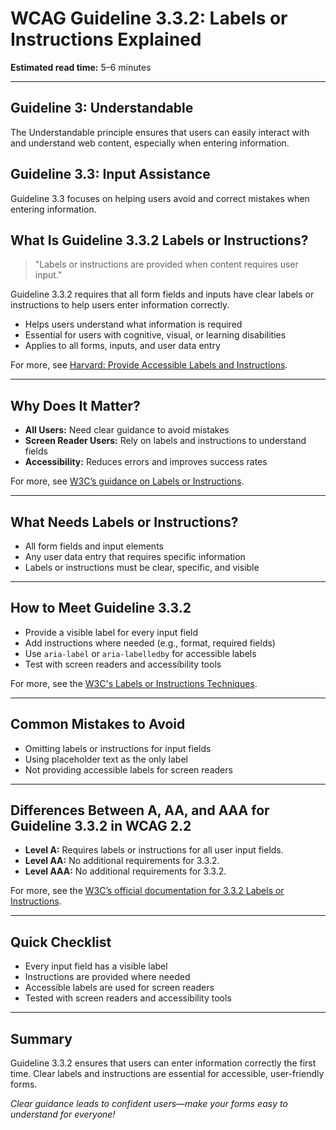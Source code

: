 <!--
title: 3.3.2 - Labels or Instructions
series: Making the Web Accessible for All
description: A practical guide to WCAG Guideline 3.3.2 (Labels or Instructions)—what it means, why it matters, and how to help users enter information correctly the first time.
keywords: wcag 3.3.2, labels or instructions, accessibility, web standards, form usability, user experience
image: WCAG-Series-3.3.2.png
imageAlt: Blue text on yellow background saying, "Web Content Accessibiilty Guiedlines (WCAG) 3.3.2 Explained, Labels or Instructions"
status: published
date: 2025-07-03
excerpt: This guideline ensures forms and interactive elements have clear labels and instructions for users.
previous: /wcag/WCAG-Guideline-3-3-1-Error-Identification-Explained, Guideline 3.3.1 - Error Identification
next: /wcag/WCAG-Guideline-3-3-3-Error-Suggestion-Explained, Guideline 3.3.3 - Error Suggestion
-->

# **WCAG Guideline 3.3.2: Labels or Instructions Explained**

**Estimated read time:** 5–6 minutes

---

## **Guideline 3: Understandable**

The Understandable principle ensures that users can easily interact with and understand web content, especially when entering information.

## **Guideline 3.3: Input Assistance**

Guideline 3.3 focuses on helping users avoid and correct mistakes when entering information.

## **What Is Guideline 3.3.2 Labels or Instructions?**

<!-- [Illustration: Form with clear labels and instructions for each field] -->

> "Labels or instructions are provided when content requires user input."

Guideline 3.3.2 requires that all form fields and inputs have clear labels or instructions to help users enter information correctly.

- Helps users understand what information is required
- Essential for users with cognitive, visual, or learning disabilities
- Applies to all forms, inputs, and user data entry

For more, see [Harvard: Provide Accessible Labels and Instructions](https://accessibility.huit.harvard.edu/provide-accessible-labels-and-instructions).

---

## **Why Does It Matter?**

<!-- [Infographic: Label icon, instruction text, and user with assistive tech] -->

- **All Users:** Need clear guidance to avoid mistakes
- **Screen Reader Users:** Rely on labels and instructions to understand fields
- **Accessibility:** Reduces errors and improves success rates

For more, see [W3C’s guidance on Labels or Instructions](https://www.w3.org/WAI/WCAG22/Understanding/labels-or-instructions.html).

---

## **What Needs Labels or Instructions?**

<!-- [Grid: Form fields, labels, and instruction text] -->

- All form fields and input elements
- Any user data entry that requires specific information
- Labels or instructions must be clear, specific, and visible

---

## **How to Meet Guideline 3.3.2**

<!-- [Side-by-side: Good example (clear label and instruction) vs. Bad example (no label or unclear instruction)] -->

- Provide a visible label for every input field
- Add instructions where needed (e.g., format, required fields)
- Use `aria-label` or `aria-labelledby` for accessible labels
- Test with screen readers and accessibility tools

For more, see the [W3C's Labels or Instructions Techniques](https://www.w3.org/WAI/WCAG22/Techniques/general/G131).

---

## **Common Mistakes to Avoid**

<!-- [Do/Don't graphic: Left side with clear label, right side with missing or unclear label] -->

- Omitting labels or instructions for input fields
- Using placeholder text as the only label
- Not providing accessible labels for screen readers

---

## **Differences Between A, AA, and AAA for Guideline 3.3.2 in WCAG 2.2**

<!-- [Infographic: Three columns labeled A, AA, AAA with example requirements for each] -->

- **Level A:** Requires labels or instructions for all user input fields.
- **Level AA:** No additional requirements for 3.3.2.
- **Level AAA:** No additional requirements for 3.3.2.

For more, see the [W3C’s official documentation for 3.3.2 Labels or Instructions](https://www.w3.org/WAI/WCAG22/Understanding/labels-or-instructions.html).

---

## **Quick Checklist**

<!-- [Checklist graphic: Icons for label, instruction, and form field] -->

- Every input field has a visible label
- Instructions are provided where needed
- Accessible labels are used for screen readers
- Tested with screen readers and accessibility tools

---

## **Summary**

<!-- [Illustration: User filling out a form with clear labels and instructions] -->

Guideline 3.3.2 ensures that users can enter information correctly the first time. Clear labels and instructions are essential for accessible, user-friendly forms.


*Clear guidance leads to confident users—make your forms easy to understand for everyone!* 
